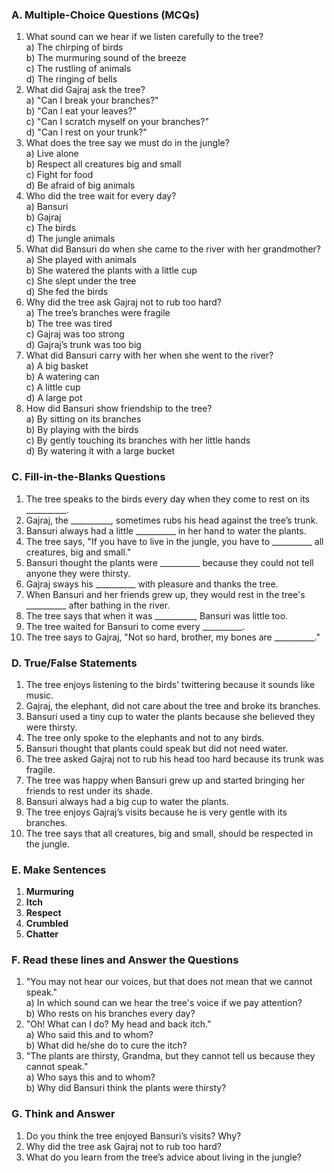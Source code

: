 ### **A. Multiple-Choice Questions (MCQs)**

1. What sound can we hear if we listen carefully to the tree?  
   a) The chirping of birds  
   b) The murmuring sound of the breeze  
   c) The rustling of animals  
   d) The ringing of bells
2. What did Gajraj ask the tree?  
   a) "Can I break your branches?"  
   b) "Can I eat your leaves?"  
   c) "Can I scratch myself on your branches?"  
   d) "Can I rest on your trunk?"
3. What does the tree say we must do in the jungle?  
   a) Live alone  
   b) Respect all creatures big and small  
   c) Fight for food  
   d) Be afraid of big animals
4. Who did the tree wait for every day?  
   a) Bansuri  
   b) Gajraj  
   c) The birds  
   d) The jungle animals
5. What did Bansuri do when she came to the river with her grandmother?  
   a) She played with animals  
   b) She watered the plants with a little cup  
   c) She slept under the tree  
   d) She fed the birds
6. Why did the tree ask Gajraj not to rub too hard?  
   a) The tree’s branches were fragile  
   b) The tree was tired  
   c) Gajraj was too strong  
   d) Gajraj’s trunk was too big
7. What did Bansuri carry with her when she went to the river?  
   a) A big basket  
   b) A watering can  
   c) A little cup  
   d) A large pot
8. How did Bansuri show friendship to the tree?  
    a) By sitting on its branches  
    b) By playing with the birds  
    c) By gently touching its branches with her little hands  
    d) By watering it with a large bucket

 ### **C. Fill-in-the-Blanks Questions**

1. The tree speaks to the birds every day when they come to rest on its __________.
2. Gajraj, the __________, sometimes rubs his head against the tree’s trunk.
3. Bansuri always had a little __________ in her hand to water the plants.
4. The tree says, "If you have to live in the jungle, you have to __________ all creatures, big and small."
5. Bansuri thought the plants were __________ because they could not tell anyone they were thirsty.
6. Gajraj sways his __________ with pleasure and thanks the tree.
7. When Bansuri and her friends grew up, they would rest in the tree's __________ after bathing in the river.
8. The tree says that when it was __________, Bansuri was little too.
9. The tree waited for Bansuri to come every __________.
10. The tree says to Gajraj, "Not so hard, brother, my bones are __________."


 ### **D. True/False Statements**

1. The tree enjoys listening to the birds’ twittering because it sounds like music.
2. Gajraj, the elephant, did not care about the tree and broke its branches.
3. Bansuri used a tiny cup to water the plants because she believed they were thirsty.
4. The tree only spoke to the elephants and not to any birds.
5. Bansuri thought that plants could speak but did not need water.
6. The tree asked Gajraj not to rub his head too hard because its trunk was fragile.
7. The tree was happy when Bansuri grew up and started bringing her friends to rest under its shade.
8. Bansuri always had a big cup to water the plants.
9. The tree enjoys Gajraj’s visits because he is very gentle with its branches.
10. The tree says that all creatures, big and small, should be respected in the jungle.

 ### **E. Make Sentences**

1. **Murmuring**  
2. **Itch**  
3. **Respect**  
4. **Crumbled**  
5. **Chatter**

 ### **F. Read these lines and Answer the Questions**

1. "You may not hear our voices, but that does not mean that we cannot speak."  
   a) In which sound can we hear the tree's voice if we pay attention?  
   b) Who rests on his branches every day?
2. "Oh! What can I do? My head and back itch."  
   a) Who said this and to whom?  
   b) What did he/she do to cure the itch?
3. "The plants are thirsty, Grandma, but they cannot tell us because they cannot speak."  
   a) Who says this and to whom?  
   b) Why did Bansuri think the plants were thirsty?

 ### **G. Think and Answer**

1. Do you think the tree enjoyed Bansuri’s visits? Why?
2. Why did the tree ask Gajraj not to rub too hard?
3. What do you learn from the tree’s advice about living in the jungle?
